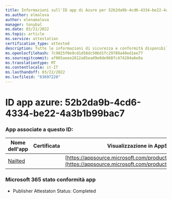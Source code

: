 ```yaml
---
title: Informazioni sull'ID app di Azure per 52b2da9b-4cd6-4334-be22-4a3b1b99bac7
ms.author: elmalova
author: elenamalova
manager: tonybal
ms.date: 03/21/2022
ms.topic: article
ms.service: attestation
certification_type: attested
description: Tutte le informazioni di sicurezza e conformità disponibili per 52b2da9b-4cd6-4334-be22-4a3b1b99bac7.
ms.openlocfilehash: 7c9025f0e9cd1d58dc506d1fc29789a40ed1ee77
ms.sourcegitcommit: af065aeee2812a85ead9e0de968fc474204a6e8a
ms.translationtype: MT
ms.contentlocale: it-IT
ms.lasthandoff: 03/22/2022
ms.locfileid: "63697228"
---
```

# <a name="azure-app-id-52b2da9b-4cd6-4334-be22-4a3b1b99bac7"></a>ID app azure: 52b2da9b-4cd6-4334-be22-4a3b1b99bac7


### <a name="apps-associated-with-this-id"></a>App associate a questo ID:
| **Nome dell'app** | **Certificata** | **Visualizzazione in AppSource** |
|--------------|---------------|-----------------------|
| [Nailted](../forward/WA200003375.md) |  | [https://appsource.microsoft.com/product/office/WA200003375](https://appsource.microsoft.com/product/office/WA200003375) |

### <a name="microsoft-365-app-compliance-status"></a>Microsoft 365 stato conformità app
- Publisher Attestaton Status: Completed
